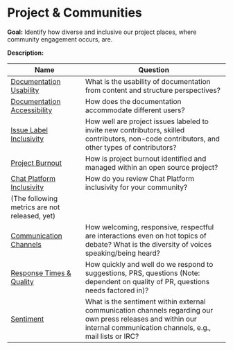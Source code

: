 # Project & Communities

**Goal:** Identify how diverse and inclusive our project places, where community engagement occurs, are.

**Description:** 

Name | Question
--- | ---
[Documentation Usability](documentation-usability.md) | What is the usability of documentation from content and structure perspectives?
[Documentation Accessibility](documentation-accessibility.md) | How does the documentation accommodate different users?
[Issue Label Inclusivity](issue-label-inclusivity.md) | How well are project issues labeled to invite new contributors, skilled contributors, non-code contributors, and other types of contributors?
[Project Burnout](project-burnout.md) | How is project burnout identified and managed within an open source project?
[Chat Platform Inclusivity](chat-platform-inclusivity.md ) | How do you review Chat Platform inclusivity for your community?
| (The following metrics are not released, yet)
[Communication Channels](channels.md) | How welcoming, responsive, respectful are interactions even on hot topics of debate?  What is the diversity of voices speaking/being heard?
[Response Times & Quality](response-time-quality.md) | How quickly and well do we respond to suggestions, PRS, questions (Note: dependent on quality of PR, questions needs factored in)?
[Sentiment](sentiment.md) | What is the sentiment within external communication channels regarding our own press releases and within our internal communication channels, e.g., mail lists or IRC?
